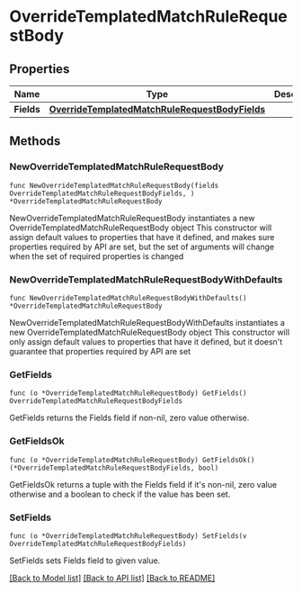 # OverrideTemplatedMatchRuleRequestBody

## Properties

Name | Type | Description | Notes
------------ | ------------- | ------------- | -------------
**Fields** | [**OverrideTemplatedMatchRuleRequestBodyFields**](OverrideTemplatedMatchRuleRequestBodyFields.md) |  | 

## Methods

### NewOverrideTemplatedMatchRuleRequestBody

`func NewOverrideTemplatedMatchRuleRequestBody(fields OverrideTemplatedMatchRuleRequestBodyFields, ) *OverrideTemplatedMatchRuleRequestBody`

NewOverrideTemplatedMatchRuleRequestBody instantiates a new OverrideTemplatedMatchRuleRequestBody object
This constructor will assign default values to properties that have it defined,
and makes sure properties required by API are set, but the set of arguments
will change when the set of required properties is changed

### NewOverrideTemplatedMatchRuleRequestBodyWithDefaults

`func NewOverrideTemplatedMatchRuleRequestBodyWithDefaults() *OverrideTemplatedMatchRuleRequestBody`

NewOverrideTemplatedMatchRuleRequestBodyWithDefaults instantiates a new OverrideTemplatedMatchRuleRequestBody object
This constructor will only assign default values to properties that have it defined,
but it doesn't guarantee that properties required by API are set

### GetFields

`func (o *OverrideTemplatedMatchRuleRequestBody) GetFields() OverrideTemplatedMatchRuleRequestBodyFields`

GetFields returns the Fields field if non-nil, zero value otherwise.

### GetFieldsOk

`func (o *OverrideTemplatedMatchRuleRequestBody) GetFieldsOk() (*OverrideTemplatedMatchRuleRequestBodyFields, bool)`

GetFieldsOk returns a tuple with the Fields field if it's non-nil, zero value otherwise
and a boolean to check if the value has been set.

### SetFields

`func (o *OverrideTemplatedMatchRuleRequestBody) SetFields(v OverrideTemplatedMatchRuleRequestBodyFields)`

SetFields sets Fields field to given value.



[[Back to Model list]](../README.md#documentation-for-models) [[Back to API list]](../README.md#documentation-for-api-endpoints) [[Back to README]](../README.md)


